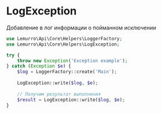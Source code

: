 # LogException
Добавление в лог информации о пойманном исключении
```php
use Lemurro\Api\Core\Helpers\LoggerFactory;
use Lemurro\Api\Core\Helpers\LogException;

try {
    throw new Exception('Exception example');
} catch (Exception $e) {
    $log = LoggerFactory::create('Main');
    
    LogException::write($log, $e);
    
    // Получим результат выполнения
    $result = LogException::write($log, $e);
}
```